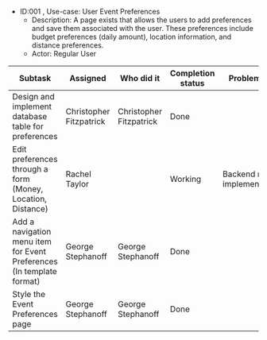 * ID:001 , Use-case: User Event Preferences
    * Description: A page exists that allows the users to add preferences and save them associated with the user. These preferences include budget preferences (daily amount), location information, and distance preferences.
    * Actor: Regular User
    
| Subtask     | Assigned    | Who did it         | Completion status |  Problems    | 
| ----------- | ----------- | ------------------ | ----------- | ----------- |
| Design and implement database table for preferences |Christopher Fitzpatrick|Christopher Fitzpatrick|Done||
| Edit preferences through a form (Money, Location, Distance) |Rachel Taylor||Working|Backend not implemented|
| Add a navigation menu item for Event Preferences (In template format) |George Stephanoff|George Stephanoff|Done||
| Style the Event Preferences page |George Stephanoff|George Stephanoff|Done||
